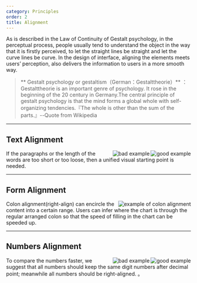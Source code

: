 ```yaml
---
category: Principles
order: 2
title: Alignment
---
```


As is described in the Law of Continuity of Gestalt psychology, in the perceptual process, people usually tend to understand the object in the way that it is firstly perceived, to let the straight lines be straight and let the curve lines be curve. In the design of interface, aligning the elements meets users’ perception, also delivers the information to users in a more smooth way.

> ** Gestalt psychology or gestaltism（German：Gestalttheorie）** ：Gestalttheorie is an important genre of psychology. It rose in the beginning of the 20 century in Germany.The central principle of gestalt psychology is that the mind forms a global whole with self-organizing tendencies.『The whole is other than the sum of the parts.』--Quote from Wikipedia

---

## Text Alignment

<img class="preview-img good" align="right" alt="good example" description="Align the title and text to the left; use one visual starting point." src="https://gw.alipayobjects.com/zos/rmsportal/lVDlIgxvuXSMQvJJVMnu.png">
<img class="preview-img bad" align="right" alt="bad example" description="The tile and the text start in different visual point. This is not recommended except the differences between title and text are emphasized. " src="https://gw.alipayobjects.com/zos/rmsportal/DAhkAEIoXYdljmxsJTjl.png">

If the paragraphs or the length of the words are too short or too loose, then a unified visual starting point is needed.

---

## Form Alignment

<img class="preview-img" align="right" alt="example of colon alignment" src="https://gw.alipayobjects.com/zos/rmsportal/OaTkwGfGxRSFsvAlzZMq.png">

Colon alignment(right-align) can encircle the content into a certain range. Users can infer where the chart is through the regular arranged colon so that the speed of filling in the chart can be speeded up.

---

## Numbers Alignment

<img class="preview-img good" align="right" alt="good example" src="https://gw.alipayobjects.com/zos/rmsportal/bIJAZcUmaRxJeFxZJwUp.png">
<img class="preview-img bad" align="right" alt="bad example" src="https://gw.alipayobjects.com/zos/rmsportal/zUmANVIhBanDnlyOhvaH.png">

To compare the numbers faster, we suggest that all numbers should keep the same digit numbers after decimal point; meanwhile all numbers should be right-aligned. 。
